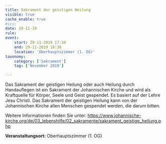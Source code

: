```yaml
---
title: Sakrament der geistigen Heilung
visible: true
cache_enable: true
#ics: 
date: 29-11-19
rule: 
event:
	start: 29-11-2019 17:30
	end: 29-11-2019 18:30
	location: 'Oberhauptszimmer (1. OG)'
taxonomy:
	category: ['Sakrament']
	tag: ['November 2019']

---
```

Das Sakrament der geistigen Heilung oder auch Heilung durch Handauflegen ist ein Sakrament der Johannischen Kirche und wird als Kraftquelle für Körper, Seele und Geist gespendet. Es basiert auf der Lehre Jesu Christi. Das Sakrament der geistigen Heilung kann von der Johannischen Kirche allen Menschen gespendet werden, die darum bitten.

Weitere Informationen finden Sie unter:
https://www.johannische-kirche.org/de/03_lebenshilfe/02_sakramente/sakrament_geistige_heilung.php



**Veranstaltungsort:** Oberhauptszimmer (1. OG)

